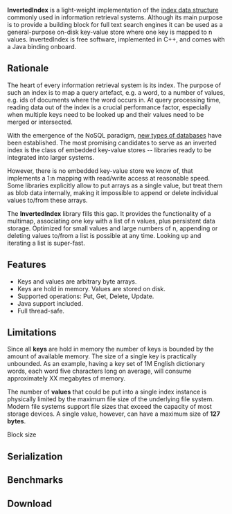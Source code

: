 **InvertedIndex** is a light-weight implementation of the [index data structure](https://en.wikipedia.org/wiki/Inverted_index) commonly used in information retrieval systems. Although its main purpose is to provide a building block for full text search engines it can be used as a general-purpose on-disk key-value store where one key is mapped to n values. InvertedIndex is free software, implemented in C++, and comes with a Java binding onboard.

## Rationale

The heart of every information retrieval system is its index. The purpose of such an index is to map a query artefact, e.g. a word, to a number of values, e.g. ids of documents where the word occurs in. At query processing time, reading data out of the index is a crucial performance factor, especially when multiple keys need to be looked up and their values need to be merged or intersected.

With the emergence of the NoSQL paradigm, [new types of databases](https://en.wikipedia.org/wiki/Nosql#Types_of_NoSQL_databases) have been established. The most promising candidates to serve as an inverted index is the class of embedded key-value stores -- libraries ready to be integrated into larger systems.

However, there is no embedded key-value store we know of, that implements a 1:n mapping with read/write access at reasonable speed. Some libraries explicitly allow to put arrays as a single value, but treat them as blob data internally, making it impossible to append or delete individual values to/from these arrays.

The **InvertedIndex** library fills this gap. It provides the functionality of a multimap, associating one key with a list of n values, plus persistent data storage. Optimized for small values and large numbers of n, appending or deleting values to/from a list is possible at any time. Looking up and iterating a list is super-fast.

## Features

* Keys and values are arbitrary byte arrays.
* Keys are hold in memory. Values are stored on disk.
* Supported operations: Put, Get, Delete, Update.
* Java support included.
* Full thread-safe.

## Limitations

Since all **keys** are hold in memory the number of keys is bounded by the amount of available memory. The size of a single key is practically unbounded. As an example, having a key set of 1M English dictionary words, each word five characters long on average, will consume approximately XX megabytes of memory.

The number of **values** that could be put into a single index instance is physically limited by the maximum file size of the underlying file system. Modern file systems support file sizes that exceed the capacity of most storage devices. A single value, however, can have a maximum size of **127 bytes**.

Block size

## Serialization

## Benchmarks

## Download

<!---
## Donate
-->
